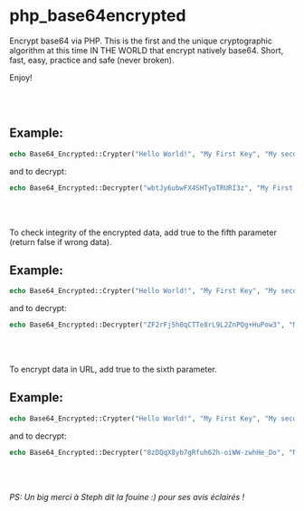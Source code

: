 # php_base64encrypted
Encrypt base64 via PHP. This is the first and the unique cryptographic algorithm at this time IN THE WORLD that encrypt natively base64. Short, fast, easy, practice and safe (never broken).

Enjoy!

<br><br>

## Example: 

```php
echo Base64_Encrypted::Crypter("Hello World!", "My First Key", "My second Key", "My third Key");
``` 
 and to decrypt:

```php
echo Base64_Encrypted::Decrypter("wbtJy6ubwFX4SHTyoTRURI3z", "My First Key", "My second Key", "My third Key");
```

<br><br>
 
 To check integrity of the encrypted data, add true to the fifth parameter (return false if wrong data).
 
## Example:
 
```php
echo Base64_Encrypted::Crypter("Hello World!", "My First Key", "My second Key", "My third Key", true);
```
and to decrypt:

```php
echo Base64_Encrypted::Decrypter("ZF2rFj5h0qCTTe8rL9L2ZnPQg+HuPow3", "My First Key", "My second Key", "My third Key", true);
```

<br><br>  

To encrypt data in URL, add true to the sixth parameter.

## Example:

```php
echo Base64_Encrypted::Crypter("Hello World!", "My First Key", "My second Key", "My third Key", true, true);
```
and to decrypt:

```php
echo Base64_Encrypted::Decrypter("8zDQqX8yb7gRfuh62h-oiWW-zwhHe_Do", "My First Key", "My second Key", "My third Key", true, true);
```




<br><br>



*PS: Un big merci à Steph dit la fouine :) pour ses avis éclairés !*
